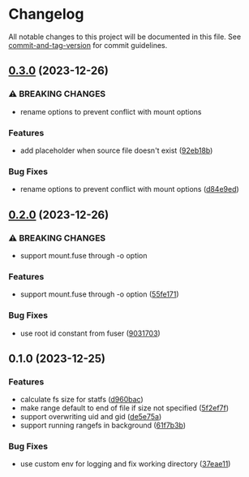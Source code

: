 # Changelog

All notable changes to this project will be documented in this file. See [commit-and-tag-version](https://github.com/absolute-version/commit-and-tag-version) for commit guidelines.

## [0.3.0](https://github.com/DCsunset/rangefs/compare/v0.2.0...v0.3.0) (2023-12-26)


### ⚠ BREAKING CHANGES

* rename options to prevent conflict with mount options

### Features

* add placeholder when source file doesn't exist ([92eb18b](https://github.com/DCsunset/rangefs/commit/92eb18b8f62d3bac0b1047bf06c39eaac546a581))


### Bug Fixes

* rename options to prevent conflict with mount options ([d84e9ed](https://github.com/DCsunset/rangefs/commit/d84e9edda62f6ba9460b461be3fb6d3cf592e274))

## [0.2.0](https://github.com/DCsunset/rangefs/compare/v0.1.0...v0.2.0) (2023-12-26)


### ⚠ BREAKING CHANGES

* support mount.fuse through -o option

### Features

* support mount.fuse through -o option ([55fe171](https://github.com/DCsunset/rangefs/commit/55fe1718039e8ea3d16ae98999c7f8304a68f2ca))


### Bug Fixes

* use root id constant from fuser ([9031703](https://github.com/DCsunset/rangefs/commit/9031703a7537e3961c5f4793264422fa85eb74f4))

## 0.1.0 (2023-12-25)


### Features

* calculate fs size for statfs ([d960bac](https://github.com/DCsunset/rangefs/commit/d960bac9439feb6867fc58c2967d0942ca3e1a79))
* make range default to end of file if size not specified ([5f2ef7f](https://github.com/DCsunset/rangefs/commit/5f2ef7f579108d2314efda062b9087dbffc50271))
* support overwriting uid and gid ([de5e75a](https://github.com/DCsunset/rangefs/commit/de5e75aa147be0a0833f1c575c621da1d5013031))
* support running rangefs in background ([61f7b3b](https://github.com/DCsunset/rangefs/commit/61f7b3b1d76877480e2b658c8b7850cbefe7573b))


### Bug Fixes

* use custom env for logging and fix working directory ([37eae11](https://github.com/DCsunset/rangefs/commit/37eae1107b25373cececd156f9fdc9ffec48acff))
